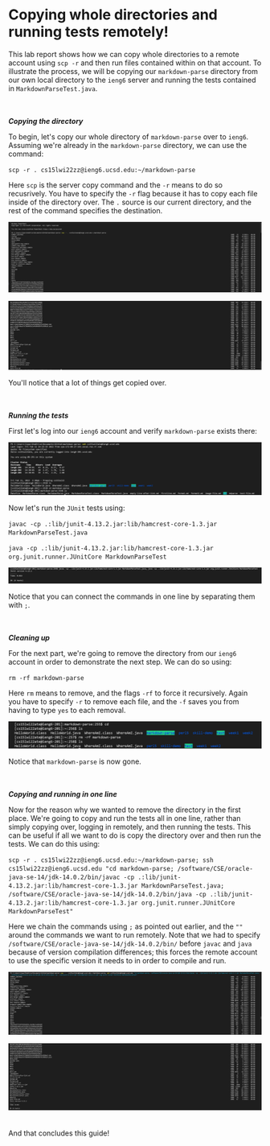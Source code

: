 # Copying whole directories and running tests remotely!
This lab report shows how we can copy whole directories to a remote account using `scp -r` and then run files contained within on that account. To illustrate the process, we will be copying our `markdown-parse` directory from our own local directory to the `ieng6` server and running the tests contained in `MarkdownParseTest.java`.
<br /><br /><br />

***Copying the directory***

To begin, let's copy our whole directory of `markdown-parse` over to `ieng6`. Assuming we're already in the `markdown-parse` directory, we can use the command:

`scp -r . cs15lwi22zz@ieng6.ucsd.edu:~/markdown-parse`
<br />

Here `scp` is the server copy command and the `-r` means to do so recusrively. You have to specify the `-r` flag because it has to copy each file inside of the directory over. The `.` source is our current directory, and the rest of the command specifies the destination.
<br />

![Image](copying-part-1.png)

![Image](copying-part-2.png)

You'll notice that a lot of things get copied over.
<br /><br /><br />

***Running the tests***

First let's log into our `ieng6` account and verify `markdown-parse` exists there:

![Image](view-contents.png)

Now let's run the `JUnit` tests using:

`javac -cp .:lib/junit-4.13.2.jar:lib/hamcrest-core-1.3.jar MarkdownParseTest.java`

`java -cp .:lib/junit-4.13.2.jar:lib/hamcrest-core-1.3.jar org.junit.runner.JUnitCore MarkdownParseTest`

![Image](run-tests.png)

Notice that you can connect the commands in one line by separating them with `;`.
<br /><br /><br />

***Cleaning up***

For the next part, we're going to remove the directory from our `ieng6` account in order to demonstrate the next step. We can do so using:

`rm -rf markdown-parse`

Here `rm` means to remove, and the flags `-rf` to force it recursively. Again you have to specify `-r` to remove each file, and the `-f` saves you from having to type `yes` to each removal.

![Image](removing-directory.png)

Notice that `markdown-parse` is now gone.
<br /><br /><br />

***Copying and running in one line***

Now for the reason why we wanted to remove the directory in the first place. We're going to copy and run the tests all in one line, rather than simply copying over, logging in remotely, and then running the tests. This can be useful if all we want to do is copy the directory over and then run the tests. We can do this using:

`scp -r . cs15lwi22zz@ieng6.ucsd.edu:~/markdown-parse; ssh cs15lwi22zz@ieng6.ucsd.edu "cd markdown-parse; /software/CSE/oracle-java-se-14/jdk-14.0.2/bin/javac -cp .:lib/junit-4.13.2.jar:lib/hamcrest-core-1.3.jar MarkdownParseTest.java; /software/CSE/oracle-java-se-14/jdk-14.0.2/bin/java -cp .:lib/junit-4.13.2.jar:lib/hamcrest-core-1.3.jar org.junit.runner.JUnitCore MarkdownParseTest"`

Here we chain the commands using `;` as pointed out earlier, and the `""` around the commands we want to run remotely. Note that we had to specify `/software/CSE/oracle-java-se-14/jdk-14.0.2/bin/` before `javac` and `java` because of version compilation differences; this forces the remote account to use the specific version it needs to in order to compile and run.

![Image](copying-and-running-part-1.png)

![Image](copying-and-running-part-2.png)
<br /><br /><br />
And that concludes this guide!